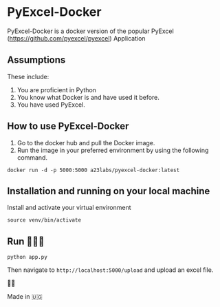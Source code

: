 # PyExcel-Docker

PyExcel-Docker is a docker version of the popular PyExcel (https://github.com/pyexcel/pyexcel) Application

 ## Assumptions 

These include:
1. You are proficient in Python 
2. You know what Docker is and have used it before. 
3. You have used PyExcel. 

##  How to use PyExcel-Docker 

1. Go to the docker hub and pull the Docker image. 
2. Run the image in your preferred environment by using the following command. 

```docker run -d -p 5000:5000 a23labs/pyexcel-docker:latest```

## Installation and running on your local machine 

Install and activate your virtual environment 

` source venv/bin/activate ` 

## Run 🏃🏾‍♂️

` python app.py ` 

Then navigate to `http://localhost:5000/upload` and upload an excel file. 

✌🏾 

Made in 🇺🇬
